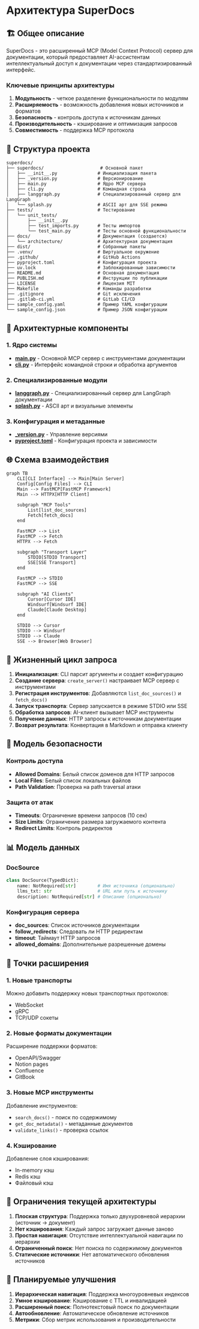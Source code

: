 # Архитектура SuperDocs

## 🏗️ Общее описание

SuperDocs - это расширенный MCP (Model Context Protocol) сервер для документации, который предоставляет AI-ассистентам интеллектуальный доступ к документации через стандартизированный интерфейс.

### Ключевые принципы архитектуры

1. **Модульность** - четкое разделение функциональности по модулям
2. **Расширяемость** - возможность добавления новых источников и форматов
3. **Безопасность** - контроль доступа к источникам данных
4. **Производительность** - кэширование и оптимизация запросов
5. **Совместимость** - поддержка MCP протокола

## 📁 Структура проекта

```
superdocs/
├── superdocs/                     # Основной пакет
│   ├── __init__.py               # Инициализация пакета
│   ├── _version.py               # Версионирование
│   ├── main.py                   # Ядро MCP сервера
│   ├── cli.py                    # Командная строка
│   ├── langgraph.py              # Специализированный сервер для LangGraph
│   └── splash.py                 # ASCII арт для SSE режима
├── tests/                        # Тестирование
│   └── unit_tests/
│       ├── __init__.py
│       ├── test_imports.py       # Тесты импортов
│       └── test_main.py          # Тесты основной функциональности
├── docs/                         # Документация (создается)
│   └── architecture/             # Архитектурная документация
├── dist/                         # Собранные пакеты
├── .venv/                        # Виртуальное окружение
├── .github/                      # GitHub Actions
├── pyproject.toml                # Конфигурация проекта
├── uv.lock                       # Заблокированные зависимости
├── README.md                     # Основная документация
├── PUBLISH.md                    # Инструкции по публикации
├── LICENSE                       # Лицензия MIT
├── Makefile                      # Команды разработки
├── .gitignore                    # Git исключения
├── .gitlab-ci.yml                # GitLab CI/CD
├── sample_config.yaml            # Пример YAML конфигурации
└── sample_config.json            # Пример JSON конфигурации
```

## 🔧 Архитектурные компоненты

### 1. Ядро системы
- **[main.py](components/main.md)** - Основной MCP сервер с инструментами документации
- **[cli.py](components/cli.md)** - Интерфейс командной строки и обработка аргументов

### 2. Специализированные модули
- **[langgraph.py](components/langgraph.md)** - Специализированный сервер для LangGraph документации
- **[splash.py](components/splash.md)** - ASCII арт и визуальные элементы

### 3. Конфигурация и метаданные
- **[_version.py](components/version.md)** - Управление версиями
- **[pyproject.toml](components/config.md)** - Конфигурация проекта и зависимости

## 🌐 Схема взаимодействия

```mermaid
graph TB
    CLI[CLI Interface] --> Main[Main Server]
    Config[Config Files] --> CLI
    Main --> FastMCP[FastMCP Framework]
    Main --> HTTPX[HTTP Client]
    
    subgraph "MCP Tools"
        List[list_doc_sources]
        Fetch[fetch_docs]
    end
    
    FastMCP --> List
    FastMCP --> Fetch
    HTTPX --> Fetch
    
    subgraph "Transport Layer"
        STDIO[STDIO Transport]
        SSE[SSE Transport]
    end
    
    FastMCP --> STDIO
    FastMCP --> SSE
    
    subgraph "AI Clients"
        Cursor[Cursor IDE]
        Windsurf[Windsurf IDE]
        Claude[Claude Desktop]
    end
    
    STDIO --> Cursor
    STDIO --> Windsurf
    STDIO --> Claude
    SSE --> Browser[Web Browser]
```

## 🔄 Жизненный цикл запроса

1. **Инициализация**: CLI парсит аргументы и создает конфигурацию
2. **Создание сервера**: `create_server()` настраивает MCP сервер с инструментами
3. **Регистрация инструментов**: Добавляются `list_doc_sources()` и `fetch_docs()`
4. **Запуск транспорта**: Сервер запускается в режиме STDIO или SSE
5. **Обработка запросов**: AI-клиент вызывает MCP инструменты
6. **Получение данных**: HTTP запросы к источникам документации
7. **Возврат результата**: Конвертация в Markdown и отправка клиенту

## 🔐 Модель безопасности

### Контроль доступа
- **Allowed Domains**: Белый список доменов для HTTP запросов
- **Local Files**: Белый список локальных файлов
- **Path Validation**: Проверка на path traversal атаки

### Защита от атак
- **Timeouts**: Ограничение времени запросов (10 сек)
- **Size Limits**: Ограничение размера загружаемого контента
- **Redirect Limits**: Контроль редиректов

## 📊 Модель данных

### DocSource
```python
class DocSource(TypedDict):
    name: NotRequired[str]        # Имя источника (опционально)
    llms_txt: str                 # URL или путь к источнику
    description: NotRequired[str] # Описание (опционально)
```

### Конфигурация сервера
- **doc_sources**: Список источников документации
- **follow_redirects**: Следовать ли HTTP редиректам
- **timeout**: Таймаут HTTP запросов
- **allowed_domains**: Дополнительные разрешенные домены

## 🚀 Точки расширения

### 1. Новые транспорты
Можно добавить поддержку новых транспортных протоколов:
- WebSocket
- gRPC
- TCP/UDP сокеты

### 2. Новые форматы документации
Расширение поддержки форматов:
- OpenAPI/Swagger
- Notion pages
- Confluence
- GitBook

### 3. Новые MCP инструменты
Добавление инструментов:
- `search_docs()` - поиск по содержимому
- `get_doc_metadata()` - метаданные документов
- `validate_links()` - проверка ссылок

### 4. Кэширование
Добавление слоя кэширования:
- In-memory кэш
- Redis кэш
- Файловый кэш

## 🎯 Ограничения текущей архитектуры

1. **Плоская структура**: Поддержка только двухуровневой иерархии (источник → документ)
2. **Нет кэширования**: Каждый запрос загружает данные заново
3. **Простая навигация**: Отсутствие интеллектуальной навигации по иерархии
4. **Ограниченный поиск**: Нет поиска по содержимому документов
5. **Статические источники**: Нет автоматического обновления источников

## 🔮 Планируемые улучшения

1. **Иерархическая навигация**: Поддержка многоуровневых индексов
2. **Умное кэширование**: Кэширование с TTL и инвалидацией
3. **Расширенный поиск**: Полнотекстовый поиск по документации
4. **Автообновление**: Автоматическое обновление источников
5. **Метрики**: Сбор метрик использования и производительности 